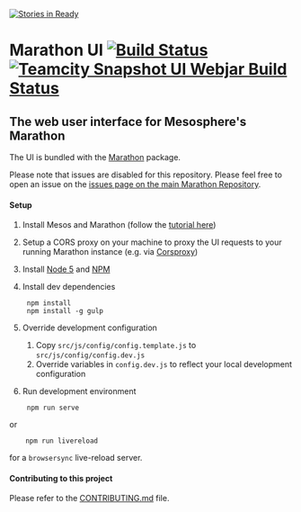 [![Stories in Ready](https://badge.waffle.io/mesosphere/marathon.png?label=ready,gui&title=Ready)](https://waffle.io/mesosphere/marathon?label=gui)
# Marathon UI [![Build Status](https://travis-ci.org/mesosphere/marathon-ui.png?branch=master)](https://travis-ci.org/mesosphere/marathon-ui) [![Teamcity Snapshot UI Webjar Build Status](https://teamcity.mesosphere.io/app/rest/builds/buildType:%28id:Oss_Marathon_SnapshotUiWebjar%29/statusIcon)](https://teamcity.mesosphere.io/viewType.html?buildTypeId=Oss_Marathon_SnapshotUiWebjar&guest=1)

## The web user interface for Mesosphere's Marathon

The UI is bundled with the [Marathon](https://github.com/mesosphere/marathon) package.

Please note that issues are disabled for this repository. Please feel free to open an issue on the
[issues page on the main Marathon Repository](https://github.com/mesosphere/marathon/issues?q=is%3Aopen+is%3Aissue+label%3Agui).

#### Setup

1. Install Mesos and Marathon (follow the [tutorial here](https://mesosphere.github.io/marathon/docs/))
2. Setup a CORS proxy on your machine to proxy the UI requests to your running Marathon instance (e.g. via [Corsproxy](https://www.npmjs.com/package/corsproxy))
3. Install [Node 5](https://nodejs.org/en/blog/release/v5.0.0/) and [NPM](https://npmjs.org/)

4. Install dev dependencies

        npm install
        npm install -g gulp

5. Override development configuration

    1. Copy `src/js/config/config.template.js` to `src/js/config/config.dev.js`
    2. Override variables in `config.dev.js` to reflect your local development configuration

6. Run development environment

        npm run serve

  or

        npm run livereload

  for a `browsersync` live-reload server.

#### Contributing to this project

Please refer to the [CONTRIBUTING.md](https://github.com/mesosphere/marathon-ui/blob/master/CONTRIBUTING.md) file.

